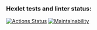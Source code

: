 ### Hexlet tests and linter status:
[![Actions Status](https://github.com/anna-at-sea/python-project-49/workflows/hexlet-check/badge.svg)](https://github.com/anna-at-sea/python-project-49/actions)
[![Maintainability](https://api.codeclimate.com/v1/badges/ff4f78acd9880c311578/maintainability)](https://codeclimate.com/github/anna-at-sea/python-project-49/maintainability)